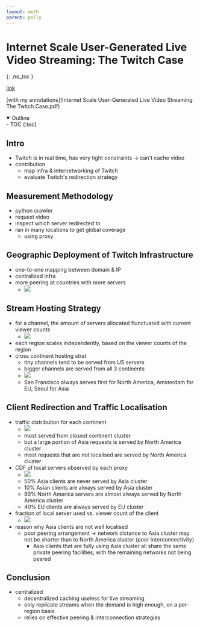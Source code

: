 ```yaml
---
layout: meth
parent: polly
---
```

# Internet Scale User-Generated Live Video Streaming: The Twitch Case
{: .no_toc }

[link](https://www.dropbox.com/s/lepurjink70hdbb/PAM17.pdf)

[with my annotations](Internet Scale User-Generated Live Video Streaming The Twitch Case.pdf)

<details open markdown="block">
  <summary>
    Outline
  </summary>
- TOC
{:toc}
</details>

## Intro
- Twitch is in real time, has very tight constraints -> can't cache video
- contribution
	- map infra & internetworking of Twitch
	- evaluate Twitch's redirection strategy

## Measurement Methodology
- python crawler
- request video
- inspect which server redirected to
- ran in many locations to get global coverage
	- using proxy

## Geographic Deployment of Twitch Infrastructure
- one-to-one mapping between domain & IP
- centralized infra
- more peering at countries with more servers
	- ![](https://i.imgur.com/pEz8394.png)

## Stream Hosting Strategy
- for a channel, the amount of servers allocated flunctuated with current viewer counts
	- ![](https://i.imgur.com/jna0iBW.png)
- each region scales independently, based on the viewer counts of the region
- cross continent hosting strat
	- tiny channels tend to be served from US servers
	- bigger channels are served from all 3 continents
	- ![](https://i.imgur.com/xU42U6i.png)
	- San Francisco always serves first for North America, Amsterdam for EU, Seoul for Asia  

## Client Redirection and Traffic Localisation
- traffic distribution for each continent
	- ![](https://i.imgur.com/gLg4KVm.png)
	- most served from closest continent cluster
	- but a large portion of Asia requests is served by North America cluster
	- most requests that are not localised are served by North America cluster
- CDF of local servers observed by each proxy
	- ![](https://i.imgur.com/AoFw52b.png)
	- 50% Asia clients are never served by Asia cluster
	- 10% Asian clients are always served by Asia cluster
	- 90% North America servers are almost always served by North America cluster
	- 40% EU clients are always served by EU cluster
- fraction of local server used vs. viewer count of the client
	- ![](https://i.imgur.com/AUGuY27.png)
- reason why Asia clients are not well localised
	- poor peering arrangement -> network distance to Asia cluster may not be shorter than to North America cluster (poor interconnectivity)
		- Asia clients that are fully using Asia cluster all share the same private peering facilities, with the remaining networks not being peered

## Conclusion
- centralized
	- decentralized caching useless for live streaming
	- only replicate streams when the demand is high enough, on a per-region basis
	- relies on effective peering & interconnection strategies